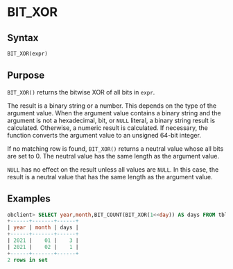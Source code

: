 # BIT_XOR

## Syntax

```sql
BIT_XOR(expr)
```

## Purpose

`BIT_XOR()` returns the bitwise XOR of all bits in `expr`.

The result is a binary string or a number. This depends on the type of the argument value. When the argument value contains a binary string and the argument is not a hexadecimal, bit, or `NULL` literal, a binary string result is calculated. Otherwise, a numeric result is calculated. If necessary, the function converts the argument value to an unsigned 64-bit integer.

If no matching row is found, `BIT_XOR()` returns a neutral value whose all bits are set to 0. The neutral value has the same length as the argument value.

`NULL` has no effect on the result unless all values are `NULL`. In this case, the result is a neutral value that has the same length as the argument value.

## Examples

```sql
obclient> SELECT year,month,BIT_COUNT(BIT_XOR(1<<day)) AS days FROM tbl1 GROUP BY year,month;
+------+-------+------+
| year | month | days |
+------+-------+------+
| 2021 |    01 |    3 |
| 2021 |    02 |    1 |
+------+-------+------+
2 rows in set
```
